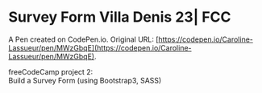 # Survey Form Villa Denis 23| FCC  

A Pen created on CodePen.io. Original URL: [https://codepen.io/Caroline-Lassueur/pen/MWzGbqE](https://codepen.io/Caroline-Lassueur/pen/MWzGbqE).

freeCodeCamp project 2:  
Build a Survey Form 
(using Bootstrap3, SASS)